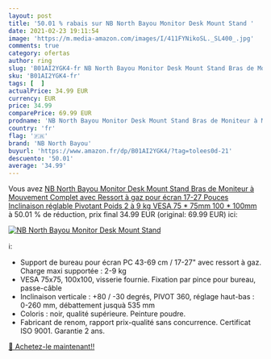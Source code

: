 ```yaml
---
layout: post
title: '50.01 % rabais sur NB North Bayou Monitor Desk Mount Stand '
date: 2021-02-23 19:11:54
image: 'https://m.media-amazon.com/images/I/411FYNikoSL._SL400_.jpg'
comments: true
category: ofertas
author: ring
slug: 'B01AI2YGK4-fr NB North Bayou Monitor Desk Mount Stand Bras de Moniteur à...'
sku: 'B01AI2YGK4-fr'
tags: [  ]
actualPrice: 34.99 EUR
currency: EUR
price: 34.99
comparePrice: 69.99 EUR
prodname: 'NB North Bayou Monitor Desk Mount Stand Bras de Moniteur à Mouvement Complet avec Ressort à gaz pour écran 17-27 Pouces Inclinaison réglable Pivotant Poids 2 à 9 kg VESA 75 * 75mm 100 * 100mm'
country: 'fr'
flag: '🇫🇷'
brand: 'NB North Bayou'
buyurl: 'https://www.amazon.fr/dp/B01AI2YGK4/?tag=tolees0d-21'
descuento: '50.01'
average: '34.99'
---
```


Vous avez [NB North Bayou Monitor Desk Mount Stand Bras de Moniteur à Mouvement Complet avec Ressort à gaz pour écran 17-27 Pouces Inclinaison réglable Pivotant Poids 2 à 9 kg VESA 75 * 75mm 100 * 100mm](https://www.amazon.fr/dp/B01AI2YGK4/?tag=tolees0d-21)  à  50.01 % de réduction, prix final  34.99 EUR (original: 69.99 EUR) ici:

[![NB North Bayou Monitor Desk Mount Stand ](https://m.media-amazon.com/images/I/411FYNikoSL._SL400_.jpg)](https://www.amazon.fr/dp/B01AI2YGK4/?tag=tolees0d-21)

ℹ️:

- Support de bureau pour écran PC 43-69 cm / 17-27" avec ressort à gaz. Charge maxi supportée : 2-9 kg
- VESA 75x75, 100x100, visserie fournie. Fixation par pince pour bureau, passe-câble
- Inclinaison verticale : +80 / -30 degrés, PIVOT 360, réglage haut-bas : 0-260 mm, débattement jusquà 535 mm
- Coloris : noir, qualité supérieure. Peinture poudre.
- Fabricant de renom, rapport prix-qualité sans concurrence. Certificat ISO 9001. Garantie 2 ans.

[🛒 Achetez-le maintenant!!](https://www.amazon.fr/dp/B01AI2YGK4/?tag=tolees0d-21)
